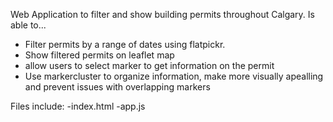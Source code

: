 Web Application to filter and show building permits throughout Calgary. Is able to...
- Filter permits by a range of dates using flatpickr.
- Show filtered permits on leaflet map
- allow users to select marker to get information on the permit
- Use markercluster to organize information, make more visually apealling and prevent issues with overlapping markers

Files include:
-index.html
-app.js

